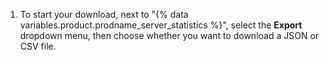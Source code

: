 1. To start your download, next to "{% data variables.product.prodname_server_statistics %}", select the **Export** dropdown menu, then choose whether you want to download a JSON or CSV file.
